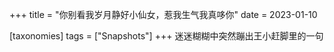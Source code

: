 +++
title = "你别看我岁月静好小仙女，惹我生气我真哆你"
date = 2023-01-10

[taxonomies]
tags = ["Snapshots"]
+++ 
迷迷糊糊中突然蹦出王小赶脚里的一句
<!-- more -->